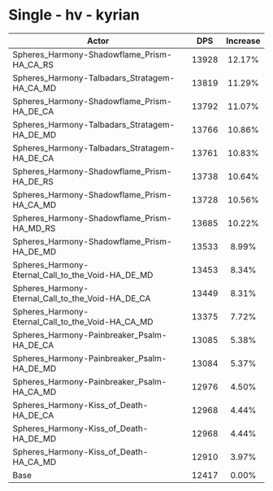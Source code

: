 # Single - hv - kyrian
| Actor | DPS | Increase |
|---|:---:|:---:|
|Spheres_Harmony-Shadowflame_Prism-HA_CA_RS|13928|12.17%|
|Spheres_Harmony-Talbadars_Stratagem-HA_CA_MD|13819|11.29%|
|Spheres_Harmony-Shadowflame_Prism-HA_DE_CA|13792|11.07%|
|Spheres_Harmony-Talbadars_Stratagem-HA_DE_MD|13766|10.86%|
|Spheres_Harmony-Talbadars_Stratagem-HA_DE_CA|13761|10.83%|
|Spheres_Harmony-Shadowflame_Prism-HA_DE_RS|13738|10.64%|
|Spheres_Harmony-Shadowflame_Prism-HA_CA_MD|13728|10.56%|
|Spheres_Harmony-Shadowflame_Prism-HA_MD_RS|13685|10.22%|
|Spheres_Harmony-Shadowflame_Prism-HA_DE_MD|13533|8.99%|
|Spheres_Harmony-Eternal_Call_to_the_Void-HA_DE_MD|13453|8.34%|
|Spheres_Harmony-Eternal_Call_to_the_Void-HA_DE_CA|13449|8.31%|
|Spheres_Harmony-Eternal_Call_to_the_Void-HA_CA_MD|13375|7.72%|
|Spheres_Harmony-Painbreaker_Psalm-HA_DE_CA|13085|5.38%|
|Spheres_Harmony-Painbreaker_Psalm-HA_DE_MD|13084|5.37%|
|Spheres_Harmony-Painbreaker_Psalm-HA_CA_MD|12976|4.50%|
|Spheres_Harmony-Kiss_of_Death-HA_DE_CA|12968|4.44%|
|Spheres_Harmony-Kiss_of_Death-HA_DE_MD|12968|4.44%|
|Spheres_Harmony-Kiss_of_Death-HA_CA_MD|12910|3.97%|
|Base|12417|0.00%|
